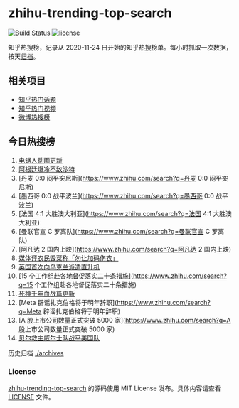 # zhihu-trending-top-search

[![Build Status](https://github.com/justjavac/zhihu-trending-top-search/workflows/ci/badge.svg?branch=main)](https://github.com/justjavac/zhihu-trending-top-search/actions)
[![license](https://img.shields.io/github/license/justjavac/zhihu-trending-top-search)](https://github.com/justjavac/zhihu-trending-top-search/blob/main/LICENSE)

知乎热搜榜，记录从 2020-11-24 日开始的知乎热搜榜单。每小时抓取一次数据，按天[归档](./archives)。

## 相关项目

- [知乎热门话题](https://github.com/justjavac/zhihu-trending-hot-questions)
- [知乎热门视频](https://github.com/justjavac/zhihu-trending-hot-video)
- [微博热搜榜](https://github.com/justjavac/weibo-trending-hot-search)

## 今日热搜榜

<!-- BEGIN -->
<!-- 最后更新时间 Wed Nov 23 2022 15:03:56 GMT+0800 (China Standard Time) -->

1. [电锯人动画更新](https://www.zhihu.com/search?q=电锯人动画更新)
1. [阿根廷爆冷不敌沙特](https://www.zhihu.com/search?q=阿根廷爆冷不敌沙特)
1. [丹麦 0:0 闷平突尼斯](https://www.zhihu.com/search?q=丹麦 0:0 闷平突尼斯)
1. [墨西哥 0:0 战平波兰](https://www.zhihu.com/search?q=墨西哥 0:0 战平波兰)
1. [法国 4:1 大胜澳大利亚](https://www.zhihu.com/search?q=法国 4:1 大胜澳大利亚)
1. [曼联官宣 C 罗离队](https://www.zhihu.com/search?q=曼联官宣 C 罗离队)
1. [阿凡达 2 国内上映](https://www.zhihu.com/search?q=阿凡达 2 国内上映)
1. [媒体评农民毁菜称「勿让加码伤农」](https://www.zhihu.com/search?q=媒体评农民毁菜称「勿让加码伤农」)
1. [英国首次向乌克兰派遣直升机](https://www.zhihu.com/search?q=英国首次向乌克兰派遣直升机)
1. [15 个工作组赴各地督促落实二十条措施](https://www.zhihu.com/search?q=15 个工作组赴各地督促落实二十条措施)
1. [死神千年血战篇更新](https://www.zhihu.com/search?q=死神千年血战篇更新)
1. [Meta 辟谣扎克伯格将于明年辞职](https://www.zhihu.com/search?q=Meta 辟谣扎克伯格将于明年辞职)
1. [A 股上市公司数量正式突破 5000 家](https://www.zhihu.com/search?q=A 股上市公司数量正式突破 5000 家)
1. [贝尔救主威尔士队战平美国队](https://www.zhihu.com/search?q=贝尔救主威尔士队战平美国队)

<!-- END -->

历史归档 [./archives](./archives)

### License

[zhihu-trending-top-search](https://github.com/justjavac/zhihu-trending-top-search)
的源码使用 MIT License 发布。具体内容请查看 [LICENSE](./LICENSE) 文件。

